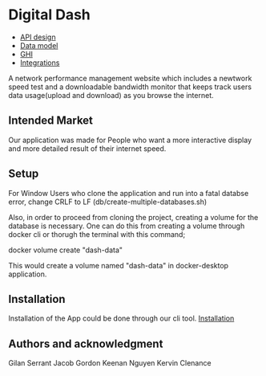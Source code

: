 # Digital Dash

* [API design](docs/apis.md)
* [Data model](docs/data-model.md)
* [GHI](docs/ghi.md)
* [Integrations](docs/integrations.md)

A network performance management website which includes a newtwork speed test and a downloadable bandwidth monitor that keeps track users data usage(upload and download) as you browse the internet.

## Intended Market

Our application was made for People who want a more interactive display and more detailed result of their internet speed.

## Setup

For Window Users who clone the application and run into a fatal databse error, change CRLF to LF (db/create-multiple-databases.sh)

Also, in order to proceed from cloning the project, creating a volume for the database is necessary. One can do this from creating a volume through docker cli or thorugh the terminal with this command;

docker volume create "dash-data"

This would create a volume named "dash-data" in docker-desktop application. 


## Installation

Installation of the App could be done through our cli tool. 
[Installation](docs/installation.md)


## Authors and acknowledgment

Gilan Serrant
Jacob Gordon
Keenan Nguyen
Kervin Clenance

